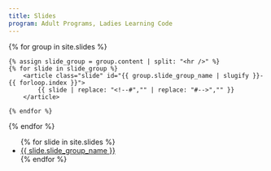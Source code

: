 ```yaml
---
title: Slides
program: Adult Programs, Ladies Learning Code
---
```


<main>

<section id="slide-content">

{% for group in site.slides %}

<section class="slide-group" id="slide-group-{{ group.slide_group_name | slugify }}" >

    {% assign slide_group = group.content | split: "<hr />" %}
    {% for slide in slide_group %}
        <article class="slide" id="{{ group.slide_group_name | slugify }}-{{ forloop.index }}">
            {{ slide | replace: "<!--#","" | replace: "#-->","" }}
        </article>

    {% endfor %}
</section>

{% endfor %}

</section>

<section id="slide-navigation">
<ul>
{% for slide in site.slides %}
    <li><a href="#{{ slide.slide_group_name | slugify }}">{{ slide.slide_group_name }}</a></li>
{% endfor %}
</ul>
</section>

</main>